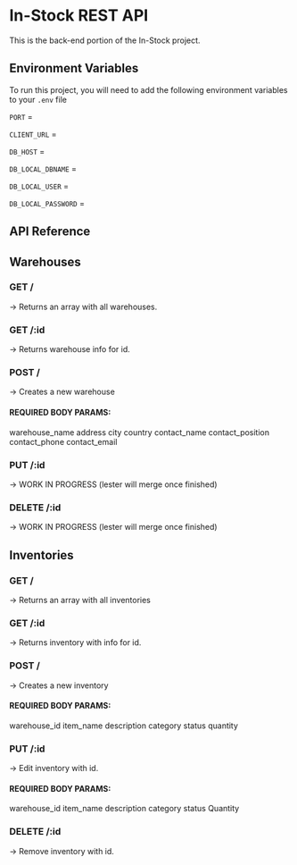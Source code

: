 
# In-Stock REST API

This is the back-end portion of the In-Stock project.

## Environment Variables

To run this project, you will need to add the following environment variables to your `.env` file

`PORT` = <server port>

`CLIENT_URL` = <front-end url>

`DB_HOST` = <mysql host>

`DB_LOCAL_DBNAME` = <mysql db name>

`DB_LOCAL_USER` = <mysql user>

`DB_LOCAL_PASSWORD` = <mysql password>


## API Reference

## Warehouses
 
### GET /
→ Returns an array with all warehouses.

### GET /:id
→ Returns warehouse info for id.

### POST /
→ Creates a new warehouse

#### REQUIRED BODY PARAMS:
warehouse_name
address
city
country
contact_name
contact_position
contact_phone
contact_email

### PUT /:id

→ WORK IN PROGRESS (lester will merge once finished)

### DELETE /:id
→ WORK IN PROGRESS (lester will merge once finished)

## Inventories

### GET /
→ Returns an array with all inventories

### GET /:id
→ Returns inventory with info for id.


### POST /
→ Creates a new inventory

#### REQUIRED BODY PARAMS:
warehouse_id
item_name
description
category
status
quantity

### PUT /:id
→ Edit inventory with id.

#### REQUIRED BODY PARAMS:
warehouse_id
item_name
description
category
status
Quantity

### DELETE /:id
→ Remove inventory with id.
